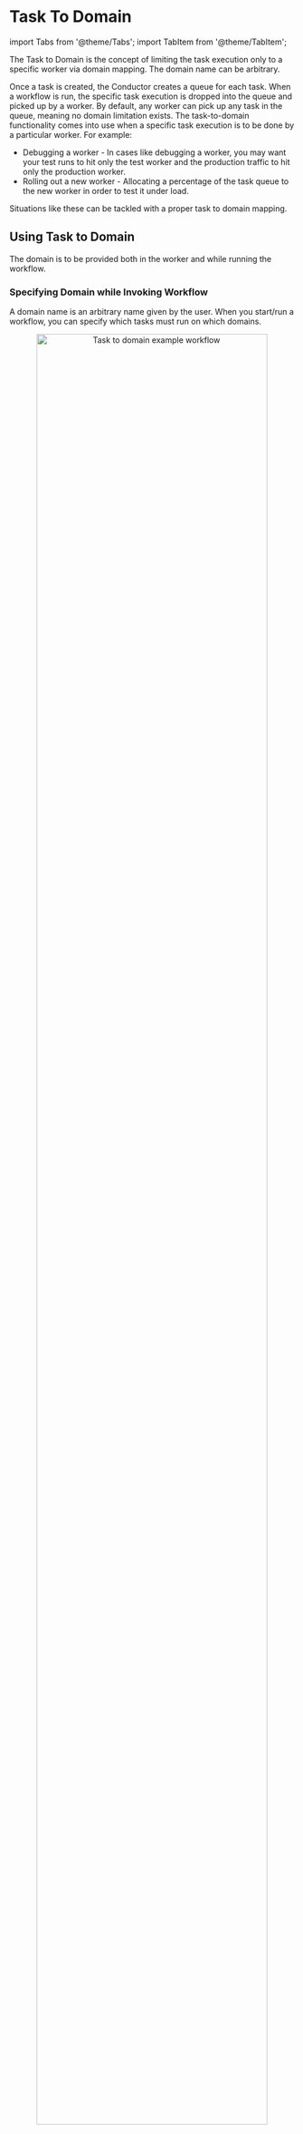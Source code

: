 # Task To Domain

import Tabs from '@theme/Tabs';
import TabItem from '@theme/TabItem';

The Task to Domain is the concept of limiting the task execution only to a specific worker via domain mapping. The domain name can be arbitrary.

Once a task is created, the Conductor creates a queue for each task. When a workflow is run, the specific task execution is dropped into the queue and picked up by a worker. By default, any worker can pick up any task in the queue, meaning no domain limitation exists.
The task-to-domain functionality comes into use when a specific task execution is to be done by a particular worker. For example:

* Debugging a worker - In cases like debugging a worker, you may want your test runs to hit only the test worker and the production traffic to hit only the production worker.
* Rolling out a new worker - Allocating a percentage of the task queue to the new worker in order to test it under load.

Situations like these can be tackled with a proper task to domain mapping.

## Using Task to Domain​

The domain is to be provided both in the worker and while running the workflow.

### Specifying Domain while Invoking Workflow​

A domain name is an arbitrary name given by the user. When you start/run a workflow, you can specify which tasks must run on which domains.

<p align="center"><img src="/content/img/task-to-domain-illustration.png" alt="Task to domain example workflow" width="90%" height="auto"></img></p>

In the example workflow, the black line indicates the normal production environment, where Worker X polls Task X with no domain set.

Now, let’s push a modified test version of Worker X on a different server. Here, we have given a domain **test** to Worker X. This ensures that this test worker will not pick the production tasks.

To test the workflow with the test version of worker X, we add the following while invoking the workflow.

```json
 {
 "task_x": "test"
 }
 ```

 So when we start/run the workflow, Conductor allows only the worker with the domain **test** to pick up **task_x**. The workflow gets completed with the test version of the worker without affecting the production environment.

 ### Specifying Domain in Worker​

 The workflow invocation is specified with the domain **test**. Next, you need to use the same domain while configuring the worker. 
 <Tabs>
 <TabItem value="Java" lable="Java">

 <ul><li>
 
 On your worker project, you need to edit the <b>OrkesWorkersApplication</b> file to change the <b>TaskRunner</b> configuration such that <b>task x</b>  is given the domain <b>test</b>.</li><li> Create a HashMap <b>taskToDomainMap</b> with the entry: mapping the <b>task x</b> to the domain <b>test</b>. This is added to the Configurer <b>.withTaskToDomain(taskToDomainMap).</b></li><li> On configuring this, the worker would only pick the tasks in a workflow executed with the same domain <b>test</b>.</li></ul>

</TabItem>
<TabItem value="Python" label="Python">
</TabItem>
<TabItem value="Go" label="Go">
</TabItem>
<TabItem value="CSharp" label="CSharp">
</TabItem>
<TabItem value="Clojure" label="Clojure">
</TabItem>
<TabItem value="Javascript" label="Javascript">
</TabItem>
</Tabs>

 ## Fallback Task to Domain​​

When starting a workflow, multiple domains can be specified as fallbacks; for example, "domain1,domain2". The Conductor keeps track of the last polling time for each task. In this case, it checks for any active workers for domain1; if present, the task is polled by the domain1 worker. If not, the same check is done for the next domain in the sequence, domain2, and so on.

If no workers are active for the domains provided:

* If **NO_DOMAIN** is provided as the last token in the list of domains, then no domain is set for the tasks.
* Otherwise, the task will be added to the last inactive domain in the list of domains, hoping that workers will soon be available for that domain.

Also, a `*` token can be used to apply domains for all tasks. This can be overridden by providing task-specific mappings along with `*`.

In this example, 
```json
"taskToDomain": {
 "*": "mydomain",
 "x":"NO_DOMAIN",
 "y": "abc, NO_DOMAIN",
 "z": "someInactiveDomain1, someInactiveDomain2"
}
```

* Task **x** is put in the default queue (no domain).
* Task **y** is put in the **abc** domain, if available, or in default otherwise.
* Task **z** is put in **someInactiveDomain2**, even though workers are unavailable.
* All other tasks are put in **mydomain**.

:::note
* The "fallback" domain strings can only be used when starting the workflow. When polling from the client, only one domain is used.
* The **NO_DOMAIN** token should be used last.
:::

## Example

<details><summary>Hello World Workflow</summary>

Let’s look at a simple example using the **hello_world** workflow. 

<p align="center"><img src="/content/img/hello-world-sample-workflow.png" alt="Hello World Sample Workflow" width="30%" height="auto"></img></p>

Imagine that the task is polled by a [Java worker](https://github.com/orkes-io/orkesworkers/blob/main/src/main/java/io/orkes/samples/workers/HelloWorld.java). The worker has the following code, which returns “Hello World” on running the workflow. 

```java
 @Override
    public TaskResult execute(Task task) {
        TaskResult result = new TaskResult(task);
        result.addOutputData("hw_response", "Hello World!");
        result.setStatus(TaskResult.Status.COMPLETED);
        return result;
    }
```

When you click **Run Workflow** from the left menu in Conductor UI, the workflow adds a task queue for the **hello_world** task. The worker picks up the task, executes it, and returns the result to the workflow. The workflow output looks like this:

```json
{
    "hw_response":"Hello World!"
}
```
Now, what if this worker is thrashing the database or has a memory leak that impacts the production? A new version must be created to fix the problem. 

Here, we can use the task-to-domain functionality to spin up another version of the worker and run it in the same production workflow, without affecting the production traffic. 

1. Let’s clone the [OrkesWorkers](https://github.com/orkes-io/orkesworkers) repo on your local machine. As a best practice, removing all other worker files except [HelloWorld.java](https://github.com/orkes-io/orkesworkers/blob/main/src/main/java/io/orkes/samples/workers/HelloWorld.java) is recommended for a smooth, error-free running of the worker. 
2. [Create an application](/content/access-control-security/applications#configuring-application) in your Conductor server.
3. Generate the [key & secret](/content/access-control-security/applications#generating-access-keys).
4. [Add permissions](/content/access-control-security/applications#adding-permissions) for the application to the hello_world task and workflow. 

Now, open your java worker and slightly modify the **OrkesWorkersApplication.java**. Change **TaskRunnerConfigurer** as follows: 

```java
public TaskRunnerConfigurer taskRunnerConfigurer(List<Worker> workersList, TaskClient taskClient) {
       log.info("Starting workers : {}", workersList);
       Map<String, String> taskToDomainMap = new HashMap<String, String>();
       taskToDomainMap.put("hello_world", "sample");
       TaskRunnerConfigurer runnerConfigurer = new TaskRunnerConfigurer
               .Builder(taskClient, workersList)
               .withThreadCount(Math.max(1, workersList.size()))
               .withTaskToDomain(taskToDomainMap)
               .build();
       runnerConfigurer.init();
       return runnerConfigurer;
   }
```

In lines 3 & 4, you need to create a HashMap **taskToDomainMap** with the entry: mapping the **hello_world** task to the domain **sample**. This is added to the Configurer **.withTaskToDomain(taskToDomainMap)** in line 8.

1. Now, let’s run Java worker from the local machine. 
2. Run the workflow using the **Run Workflow** button from the Conductor UI.
3. From the left menu, navigate to **TASKS > Queue Monitor** and search for **hello_world**. It would list two active workers polling the task. 

<p align="center"><img src="/content/img/task-queue-monitor.png" alt="Task Queue Monitor for hello_world task" width="90%" height="auto"></img></p>

The **orkesworkers** is our production version, and the **Rizas-MacBook-Air.local** (with domain **sample**) is our "test" worker.

Both of these workers are identical and will have the same output. To show the difference, we can edit our local version of **HelloWorld.java**. In this example, we change the output to "Hello World from Riza’s Mac!" (on line 17 of HelloWorld.java). In reality, you'd be fixing your performance issues or whatever was driving a change to the task code.

Now, when we run the workflow, if we leave the **Task to Domain** box empty, the workflow will run in "production", but if we add the task-to-domain mapping:
```json
{"hello_world":"sample"}
```
The workflow will run with our "test" worker on your local machine. You can verify the output from the **Output** tab in the workflow execution.

<p align="center"><img src="/content/img/hello-world-execution-test-worker.png" alt="Hello World Sample Workflow execution using test worker" width="90%" height="auto"></img></p>

You've just run your production workflow but bypassed one of the production tasks and ran on a test version of the task.
</details>
